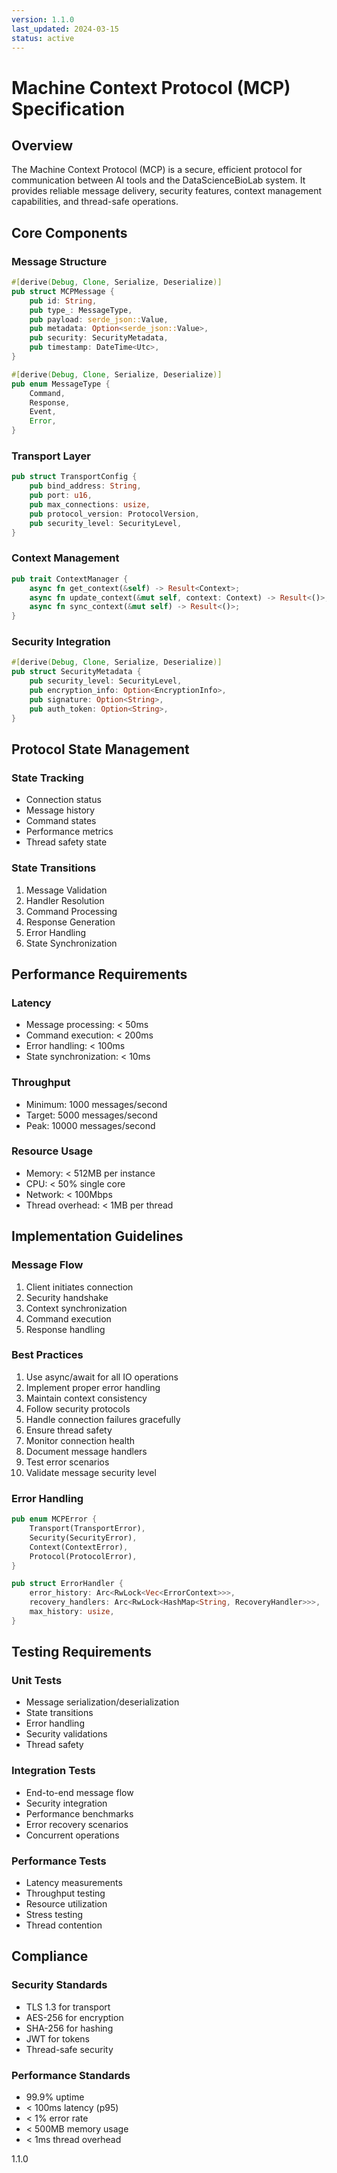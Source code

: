 ```yaml
---
version: 1.1.0
last_updated: 2024-03-15
status: active
---
```


# Machine Context Protocol (MCP) Specification

## Overview
The Machine Context Protocol (MCP) is a secure, efficient protocol for communication between AI tools and the DataScienceBioLab system. It provides reliable message delivery, security features, context management capabilities, and thread-safe operations.

## Core Components

### Message Structure
```rust
#[derive(Debug, Clone, Serialize, Deserialize)]
pub struct MCPMessage {
    pub id: String,
    pub type_: MessageType,
    pub payload: serde_json::Value,
    pub metadata: Option<serde_json::Value>,
    pub security: SecurityMetadata,
    pub timestamp: DateTime<Utc>,
}

#[derive(Debug, Clone, Serialize, Deserialize)]
pub enum MessageType {
    Command,
    Response,
    Event,
    Error,
}
```

### Transport Layer
```rust
pub struct TransportConfig {
    pub bind_address: String,
    pub port: u16,
    pub max_connections: usize,
    pub protocol_version: ProtocolVersion,
    pub security_level: SecurityLevel,
}
```

### Context Management
```rust
pub trait ContextManager {
    async fn get_context(&self) -> Result<Context>;
    async fn update_context(&mut self, context: Context) -> Result<()>;
    async fn sync_context(&mut self) -> Result<()>;
}
```

### Security Integration
```rust
#[derive(Debug, Clone, Serialize, Deserialize)]
pub struct SecurityMetadata {
    pub security_level: SecurityLevel,
    pub encryption_info: Option<EncryptionInfo>,
    pub signature: Option<String>,
    pub auth_token: Option<String>,
}
```

## Protocol State Management

### State Tracking
- Connection status
- Message history
- Command states
- Performance metrics
- Thread safety state

### State Transitions
1. Message Validation
2. Handler Resolution
3. Command Processing
4. Response Generation
5. Error Handling
6. State Synchronization

## Performance Requirements

### Latency
- Message processing: < 50ms
- Command execution: < 200ms
- Error handling: < 100ms
- State synchronization: < 10ms

### Throughput
- Minimum: 1000 messages/second
- Target: 5000 messages/second
- Peak: 10000 messages/second

### Resource Usage
- Memory: < 512MB per instance
- CPU: < 50% single core
- Network: < 100Mbps
- Thread overhead: < 1MB per thread

## Implementation Guidelines

### Message Flow
1. Client initiates connection
2. Security handshake
3. Context synchronization
4. Command execution
5. Response handling

### Best Practices
1. Use async/await for all IO operations
2. Implement proper error handling
3. Maintain context consistency
4. Follow security protocols
5. Handle connection failures gracefully
6. Ensure thread safety
7. Monitor connection health
8. Document message handlers
9. Test error scenarios
10. Validate message security level

### Error Handling
```rust
pub enum MCPError {
    Transport(TransportError),
    Security(SecurityError),
    Context(ContextError),
    Protocol(ProtocolError),
}

pub struct ErrorHandler {
    error_history: Arc<RwLock<Vec<ErrorContext>>>,
    recovery_handlers: Arc<RwLock<HashMap<String, RecoveryHandler>>>,
    max_history: usize,
}
```

## Testing Requirements

### Unit Tests
- Message serialization/deserialization
- State transitions
- Error handling
- Security validations
- Thread safety

### Integration Tests
- End-to-end message flow
- Security integration
- Performance benchmarks
- Error recovery scenarios
- Concurrent operations

### Performance Tests
- Latency measurements
- Throughput testing
- Resource utilization
- Stress testing
- Thread contention

## Compliance

### Security Standards
- TLS 1.3 for transport
- AES-256 for encryption
- SHA-256 for hashing
- JWT for tokens
- Thread-safe security

### Performance Standards
- 99.9% uptime
- < 100ms latency (p95)
- < 1% error rate
- < 500MB memory usage
- < 1ms thread overhead

<version>1.1.0</version>